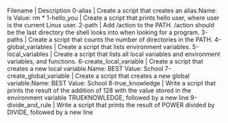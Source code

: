 Filename | Description
0-alias | Create a script that creates an alias.Name: ls Value: rm *
1-hello_you | Create a script that prints hello user, where user is the current Linux user.
2-path | Add /action to the PATH. /action should be the last directory the shell looks into when looking for a program.
3-paths | Create a script that counts the number of directories in the PATH.
4-global_variables | Create a script that lists environment variables.
5-local_variables | Create a script that lists all local variables and environment variables, and functions.
6-create_local_variable | Create a script that creates a new local variable.Name: BEST Value: School
7-create_global_variable | Create a script that creates a new global variable.Name: BEST Value: School
8-true_knowledge | Write a script that prints the result of the addition of 128 with the value stored in the environment variable TRUEKNOWLEDGE, followed by a new line
9-divide_and_rule | Write a script that prints the result of POWER divided by DIVIDE, followed by a new line
